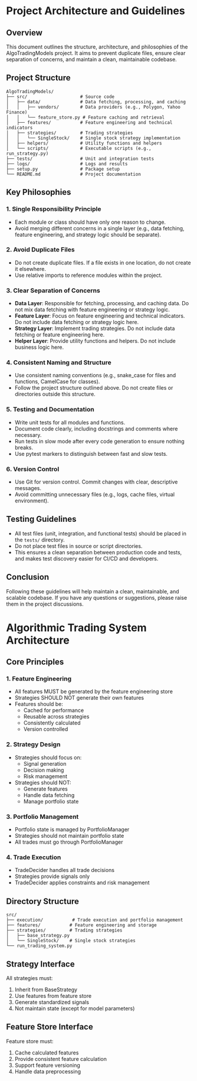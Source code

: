# Project Architecture and Guidelines

## Overview
This document outlines the structure, architecture, and philosophies of the AlgoTradingModels project. It aims to prevent duplicate files, ensure clear separation of concerns, and maintain a clean, maintainable codebase.

## Project Structure
```
AlgoTradingModels/
├── src/                    # Source code
│   ├── data/               # Data fetching, processing, and caching
│   │   ├── vendors/        # Data providers (e.g., Polygon, Yahoo Finance)
│   │   └── feature_store.py # Feature caching and retrieval
│   ├── features/           # Feature engineering and technical indicators
│   ├── strategies/         # Trading strategies
│   │   └── SingleStock/    # Single stock strategy implementation
│   ├── helpers/            # Utility functions and helpers
│   └── scripts/            # Executable scripts (e.g., run_strategy.py)
├── tests/                  # Unit and integration tests
├── logs/                   # Logs and results
├── setup.py                # Package setup
└── README.md               # Project documentation
```

## Key Philosophies

### 1. **Single Responsibility Principle**
- Each module or class should have only one reason to change.
- Avoid merging different concerns in a single layer (e.g., data fetching, feature engineering, and strategy logic should be separate).

### 2. **Avoid Duplicate Files**
- Do not create duplicate files. If a file exists in one location, do not create it elsewhere.
- Use relative imports to reference modules within the project.

### 3. **Clear Separation of Concerns**
- **Data Layer**: Responsible for fetching, processing, and caching data. Do not mix data fetching with feature engineering or strategy logic.
- **Feature Layer**: Focus on feature engineering and technical indicators. Do not include data fetching or strategy logic here.
- **Strategy Layer**: Implement trading strategies. Do not include data fetching or feature engineering here.
- **Helper Layer**: Provide utility functions and helpers. Do not include business logic here.

### 4. **Consistent Naming and Structure**
- Use consistent naming conventions (e.g., snake_case for files and functions, CamelCase for classes).
- Follow the project structure outlined above. Do not create files or directories outside this structure.

### 5. **Testing and Documentation**
- Write unit tests for all modules and functions.
- Document code clearly, including docstrings and comments where necessary.
- Run tests in slow mode after every code generation to ensure nothing breaks.
- Use pytest markers to distinguish between fast and slow tests.

### 6. **Version Control**
- Use Git for version control. Commit changes with clear, descriptive messages.
- Avoid committing unnecessary files (e.g., logs, cache files, virtual environment).

## Testing Guidelines
- All test files (unit, integration, and functional tests) should be placed in the `tests/` directory.
- Do not place test files in source or script directories.
- This ensures a clean separation between production code and tests, and makes test discovery easier for CI/CD and developers.

## Conclusion
Following these guidelines will help maintain a clean, maintainable, and scalable codebase. If you have any questions or suggestions, please raise them in the project discussions.

# Algorithmic Trading System Architecture

## Core Principles

### 1. Feature Engineering
- All features MUST be generated by the feature engineering store
- Strategies SHOULD NOT generate their own features
- Features should be:
  - Cached for performance
  - Reusable across strategies
  - Consistently calculated
  - Version controlled

### 2. Strategy Design
- Strategies should focus on:
  - Signal generation
  - Decision making
  - Risk management
- Strategies should NOT:
  - Generate features
  - Handle data fetching
  - Manage portfolio state

### 3. Portfolio Management
- Portfolio state is managed by PortfolioManager
- Strategies should not maintain portfolio state
- All trades must go through PortfolioManager

### 4. Trade Execution
- TradeDecider handles all trade decisions
- Strategies provide signals only
- TradeDecider applies constraints and risk management

## Directory Structure
```
src/
├── execution/           # Trade execution and portfolio management
├── features/           # Feature engineering and storage
├── strategies/         # Trading strategies
│   ├── base_strategy.py
│   └── SingleStock/    # Single stock strategies
└── run_trading_system.py
```

## Strategy Interface
All strategies must:
1. Inherit from BaseStrategy
2. Use features from feature store
3. Generate standardized signals
4. Not maintain state (except for model parameters)

## Feature Store Interface
Feature store must:
1. Cache calculated features
2. Provide consistent feature calculation
3. Support feature versioning
4. Handle data preprocessing 